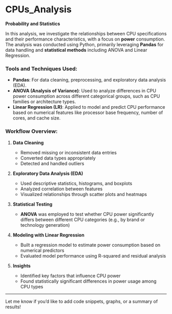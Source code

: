 # CPUs_Analysis  
**Probability and Statistics**

In this analysis, we investigate the relationships between CPU specifications and their performance characteristics, with a focus on **power** consumption. The analysis was conducted using Python, primarily leveraging **Pandas** for data handling and **statistical methods** including ANOVA and Linear Regression.

### Tools and Techniques Used:
- **Pandas**: For data cleaning, preprocessing, and exploratory data analysis (EDA).
- **ANOVA (Analysis of Variance)**: Used to analyze differences in CPU power consumption across different categorical groups, such as CPU families or architecture types.
- **Linear Regression (LR)**: Applied to model and predict CPU performance based on numerical features like processor base frequency, number of cores, and cache size.

### Workflow Overview:
1. **Data Cleaning**  
   - Removed missing or inconsistent data entries  
   - Converted data types appropriately  
   - Detected and handled outliers

2. **Exploratory Data Analysis (EDA)**  
   - Used descriptive statistics, histograms, and boxplots  
   - Analyzed correlation between features  
   - Visualized relationships through scatter plots and heatmaps

3. **Statistical Testing**  
   - **ANOVA** was employed to test whether CPU power significantly differs between different CPU categories (e.g., by brand or technology generation)

4. **Modeling with Linear Regression**  
   - Built a regression model to estimate power consumption based on numerical predictors  
   - Evaluated model performance using R-squared and residual analysis

5. **Insights**  
   - Identified key factors that influence CPU power  
   - Found statistically significant differences in power usage among CPU types

---

Let me know if you’d like to add code snippets, graphs, or a summary of results!
